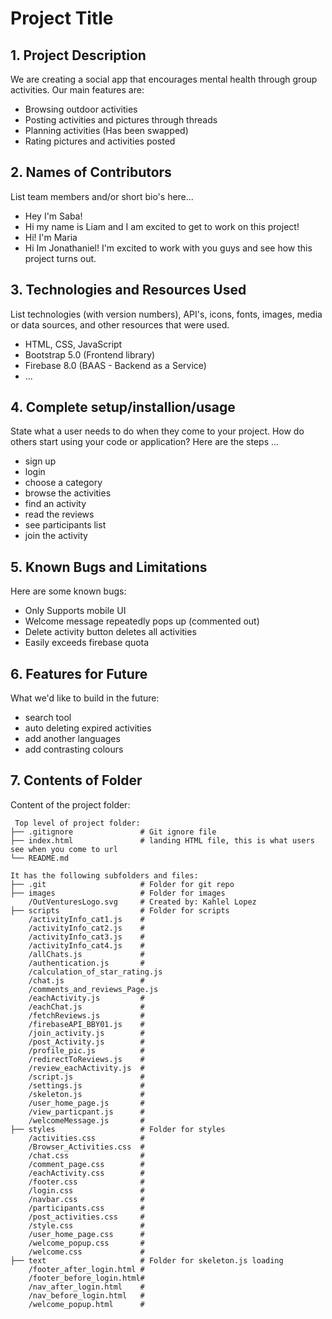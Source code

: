 # Project Title

## 1. Project Description
We are creating a social app that encourages mental health through group activities. Our main features are:
* Browsing outdoor activities
* Posting activities and pictures through threads
* Planning activities (Has been swapped)
* Rating pictures and activities posted

## 2. Names of Contributors
List team members and/or short bio's here... 
* Hey I'm Saba!
* Hi my name is Liam and I am excited to get to work on this project!
* Hi! I'm Maria
* Hi Im Jonathaniel! I'm excited to work with you guys and see how this project turns out.
	
## 3. Technologies and Resources Used
List technologies (with version numbers), API's, icons, fonts, images, media or data sources, and other resources that were used.
* HTML, CSS, JavaScript
* Bootstrap 5.0 (Frontend library)
* Firebase 8.0 (BAAS - Backend as a Service)
* ...

## 4. Complete setup/installion/usage
State what a user needs to do when they come to your project.  How do others start using your code or application?
Here are the steps ...
* sign up
* login
* choose a category
* browse the activities
* find an activity
* read the reviews
* see participants list
* join the activity


## 5. Known Bugs and Limitations
Here are some known bugs:
* Only Supports mobile UI
* Welcome message repeatedly pops up (commented out)
* Delete activity button deletes all activities
* Easily exceeds firebase quota

## 6. Features for Future
What we'd like to build in the future:
* search tool
* auto deleting expired activities
* add another languages
* add contrasting colours
	
## 7. Contents of Folder
Content of the project folder:

```
 Top level of project folder: 
├── .gitignore               # Git ignore file
├── index.html               # landing HTML file, this is what users see when you come to url
└── README.md

It has the following subfolders and files:
├── .git                     # Folder for git repo
├── images                   # Folder for images
    /OutVenturesLogo.svg     # Created by: Kahlel Lopez 
├── scripts                  # Folder for scripts
    /activityInfo_cat1.js    #
    /activityInfo_cat2.js    #
    /activityInfo_cat3.js    #
    /activityInfo_cat4.js    #
    /allChats.js             #
    /authentication.js       #
    /calculation_of_star_rating.js
    /chat.js                 #
    /comments_and_reviews_Page.js
    /eachActivity.js         #
    /eachChat.js             #
    /fetchReviews.js         #
    /firebaseAPI_BBY01.js    #
    /join_activity.js        #
    /post_Activity.js        #
    /profile_pic.js          #
    /redirectToReviews.js    #
    /review_eachActivity.js  #
    /script.js               #
    /settings.js             #
    /skeleton.js             #
    /user_home_page.js       #
    /view_particpant.js      #
    /welcomeMessage.js       #
├── styles                   # Folder for styles
    /activities.css          #
    /Browser_Activities.css  #
    /chat.css                #
    /comment_page.css        #
    /eachActivity.css        #
    /footer.css              #
    /login.css               #
    /navbar.css              #
    /participants.css        #
    /post_activities.css     #
    /style.css               #
    /user_home_page.css      #
    /welcome_popup.css       #
    /welcome.css             #
├── text                     # Folder for skeleton.js loading
    /footer_after_login.html #
    /footer_before_login.html#
    /nav_after_login.html    #
    /nav_before_login.html   #
    /welcome_popup.html      #
    
```


